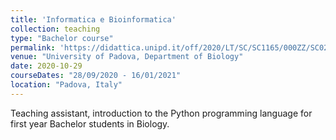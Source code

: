 ```yaml
---
title: 'Informatica e Bioinformatica'
collection: teaching
type: "Bachelor course"
permalink: 'https://didattica.unipd.it/off/2020/LT/SC/SC1165/000ZZ/SC02122869/N0'
venue: "University of Padova, Department of Biology"
date: 2020-10-29
courseDates: "28/09/2020 - 16/01/2021"
location: "Padova, Italy"
---
```

Teaching assistant, introduction to the Python programming language for first year Bachelor students in Biology.
